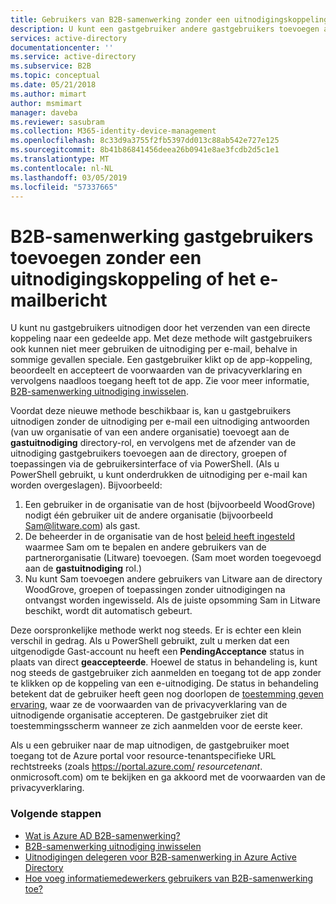 ```yaml
---
title: Gebruikers van B2B-samenwerking zonder een uitnodigingskoppeling of het e - Azure Active Directory toevoegen | Microsoft Docs
description: U kunt een gastgebruiker andere gastgebruikers toevoegen aan uw Azure AD zonder het inwisselen van een uitnodiging in Azure Active Directory B2B-samenwerking.
services: active-directory
documentationcenter: ''
ms.service: active-directory
ms.subservice: B2B
ms.topic: conceptual
ms.date: 05/21/2018
ms.author: mimart
author: msmimart
manager: daveba
ms.reviewer: sasubram
ms.collection: M365-identity-device-management
ms.openlocfilehash: 8c33d9a3755f2fb5397dd013c88ab542e727e125
ms.sourcegitcommit: 8b41b86841456deea26b0941e8ae3fcdb2d5c1e1
ms.translationtype: MT
ms.contentlocale: nl-NL
ms.lasthandoff: 03/05/2019
ms.locfileid: "57337665"
---
```

# <a name="add-b2b-collaboration-guest-users-without-an-invitation-link-or-email"></a>B2B-samenwerking gastgebruikers toevoegen zonder een uitnodigingskoppeling of het e-mailbericht

U kunt nu gastgebruikers uitnodigen door het verzenden van een directe koppeling naar een gedeelde app. Met deze methode wilt gastgebruikers ook kunnen niet meer gebruiken de uitnodiging per e-mail, behalve in sommige gevallen speciale. Een gastgebruiker klikt op de app-koppeling, beoordeelt en accepteert de voorwaarden van de privacyverklaring en vervolgens naadloos toegang heeft tot de app. Zie voor meer informatie, [B2B-samenwerking uitnodiging inwisselen](redemption-experience.md).   

Voordat deze nieuwe methode beschikbaar is, kan u gastgebruikers uitnodigen zonder de uitnodiging per e-mail een uitnodiging antwoorden (van uw organisatie of van een andere organisatie) toevoegt aan de **gastuitnodiging** directory-rol, en vervolgens met de afzender van de uitnodiging gastgebruikers toevoegen aan de directory, groepen of toepassingen via de gebruikersinterface of via PowerShell. (Als u PowerShell gebruikt, u kunt onderdrukken de uitnodiging per e-mail kan worden overgeslagen). Bijvoorbeeld:

1. Een gebruiker in de organisatie van de host (bijvoorbeeld WoodGrove) nodigt één gebruiker uit de andere organisatie (bijvoorbeeld Sam@litware.com) als gast.
2. De beheerder in de organisatie van de host [beleid heeft ingesteld](delegate-invitations.md) waarmee Sam om te bepalen en andere gebruikers van de partnerorganisatie (Litware) toevoegen. (Sam moet worden toegevoegd aan de **gastuitnodiging** rol.)
3. Nu kunt Sam toevoegen andere gebruikers van Litware aan de directory WoodGrove, groepen of toepassingen zonder uitnodigingen na ontvangst worden ingewisseld. Als de juiste opsomming Sam in Litware beschikt, wordt dit automatisch gebeurt.
 
Deze oorspronkelijke methode werkt nog steeds. Er is echter een klein verschil in gedrag. Als u PowerShell gebruikt, zult u merken dat een uitgenodigde Gast-account nu heeft een **PendingAcceptance** status in plaats van direct **geaccepteerde**. Hoewel de status in behandeling is, kunt nog steeds de gastgebruiker zich aanmelden en toegang tot de app zonder te klikken op de koppeling van een e-uitnodiging. De status in behandeling betekent dat de gebruiker heeft geen nog doorlopen de [toestemming geven ervaring](redemption-experience.md#privacy-policy-agreement), waar ze de voorwaarden van de privacyverklaring van de uitnodigende organisatie accepteren. De gastgebruiker ziet dit toestemmingsscherm wanneer ze zich aanmelden voor de eerste keer. 

Als u een gebruiker naar de map uitnodigen, de gastgebruiker moet toegang tot de Azure portal voor resource-tenantspecifieke URL rechtstreeks (zoals https://portal.azure.com/ *resourcetenant*. onmicrosoft.com) om te bekijken en ga akkoord met de voorwaarden van de privacyverklaring.

### <a name="next-steps"></a>Volgende stappen

- [Wat is Azure AD B2B-samenwerking?](what-is-b2b.md)
- [B2B-samenwerking uitnodiging inwisselen](redemption-experience.md)
- [Uitnodigingen delegeren voor B2B-samenwerking in Azure Active Directory](delegate-invitations.md)
- [Hoe voeg informatiemedewerkers gebruikers van B2B-samenwerking toe?](add-users-information-worker.md)

